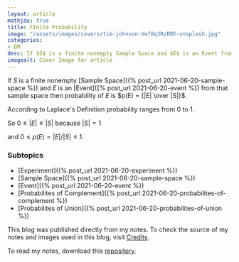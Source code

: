 ```yaml
---
layout: article
mathjax: true
title: FInite Probability
image: "/assets/images/covers/tim-johnson-Vwf8q3RzBRE-unsplash.jpg"
categories:
- DM
desc: If $S$ is a finite nonempty Sample Space and $E$ is an Event from that sample space then probability of $E$ is $p(E) = {|E| \over |S|}$. 
imagealt: Cover Image for article
---
```


If $S$ is a finite nonempty [Sample Space]({% post_url 2021-06-20-sample-space %}) and $E$ is an [Event]({% post_url 2021-06-20-event %}) from that sample space then probability of $E$ is $p(E) = {|E| \over |S|}$.





















































































































































































































































































































































































































According to Laplace's Definition probability ranges from 0 to 1.

So $0 \le |E| \le |S|$ because $|S|=1$




















































































































































































































































































































































































































and $0 \le p(E) = |E|/|S| \le 1$.





















































































































































































































































































































































































































### Subtopics
- [Experiment]({% post_url 2021-06-20-experiment %})
- [Sample Space]({% post_url 2021-06-20-sample-space %})
- [Event]({% post_url 2021-06-20-event %})
- [Probabilites of Complement]({% post_url 2021-06-20-probabilites-of-complement %})
- [Probabilites of Union]({% post_url 2021-06-20-probabilites-of-union %})

This blog was published directly from my notes.
To check the source of my notes and images used in this blog, visit <a href="/credits.html" target="_blank">Credits</a>.

To read my notes, download this <a href="https://github.com/bovem/CS" target="blank">repository</a>.